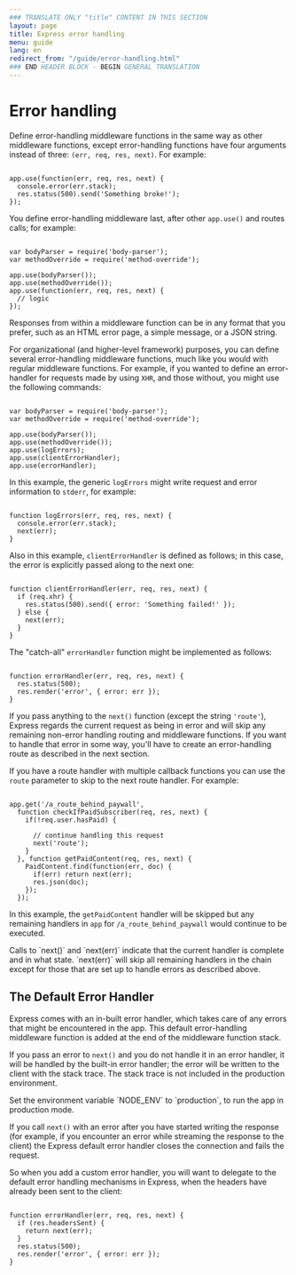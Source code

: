 ```yaml
---
### TRANSLATE ONLY "title" CONTENT IN THIS SECTION
layout: page
title: Express error handling
menu: guide
lang: en
redirect_from: "/guide/error-handling.html"
### END HEADER BLOCK - BEGIN GENERAL TRANSLATION
---
```


# Error handling

Define error-handling middleware functions in the same way as other middleware functions,
except error-handling functions have four arguments instead of three:
`(err, req, res, next)`. For example:

<pre><code class="language-javascript" translate="no">
app.use(function(err, req, res, next) {
  console.error(err.stack);
  res.status(500).send('Something broke!');
});
</code></pre>

You define error-handling middleware last, after other `app.use()` and routes calls; for example:

<pre><code class="language-javascript" translate="no">
var bodyParser = require('body-parser');
var methodOverride = require('method-override');

app.use(bodyParser());
app.use(methodOverride());
app.use(function(err, req, res, next) {
  // logic
});
</code></pre>

Responses from within a middleware function can be in any format that you prefer, such as an HTML error page, a simple message, or a JSON string.

For organizational (and higher-level framework) purposes, you can define
several error-handling middleware functions, much like you would with
regular middleware functions. For example, if you wanted to define an error-handler
for requests made by using `XHR`, and those without, you might use the following commands:

<pre><code class="language-javascript" translate="no">
var bodyParser = require('body-parser');
var methodOverride = require('method-override');

app.use(bodyParser());
app.use(methodOverride());
app.use(logErrors);
app.use(clientErrorHandler);
app.use(errorHandler);
</code></pre>

In this example, the generic `logErrors` might write request and
error information to `stderr`, for example:

<pre><code class="language-javascript" translate="no">
function logErrors(err, req, res, next) {
  console.error(err.stack);
  next(err);
}
</code></pre>

Also in this example, `clientErrorHandler` is defined as follows; in this case, the error is explicitly passed along to the next one:

<pre><code class="language-javascript" translate="no">
function clientErrorHandler(err, req, res, next) {
  if (req.xhr) {
    res.status(500).send({ error: 'Something failed!' });
  } else {
    next(err);
  }
}
</code></pre>

The "catch-all" `errorHandler` function might be implemented as follows:

<pre><code class="language-javascript" translate="no">
function errorHandler(err, req, res, next) {
  res.status(500);
  res.render('error', { error: err });
}
</code></pre>

If you pass anything to the `next()` function (except the string `'route'`), Express regards the current request as being in error and will skip any remaining non-error handling routing and middleware functions. If you want to handle that error in some way, you'll have to create an error-handling route as described in the next section.

If you have a route handler with multiple callback functions you can use the `route` parameter to skip to the next route handler.  For example:

<pre><code class="language-javascript" translate="no">
app.get('/a_route_behind_paywall',
  function checkIfPaidSubscriber(req, res, next) {
    if(!req.user.hasPaid) {

      // continue handling this request
      next('route');
    }
  }, function getPaidContent(req, res, next) {
    PaidContent.find(function(err, doc) {
      if(err) return next(err);
      res.json(doc);
    });
  });
</code></pre>

In this example, the `getPaidContent` handler will be skipped but any remaining handlers in `app` for `/a_route_behind_paywall` would continue to be executed.

<div class="doc-box doc-info" markdown="1">
Calls to `next()` and `next(err)` indicate that the current handler is complete and in what state.  `next(err)` will skip all remaining handlers in the chain except for those that are set up to handle errors as described above.
</div>

## The Default Error Handler

Express comes with an in-built error handler, which takes care of any errors that might be encountered in the app. This default error-handling middleware function is added at the end of the middleware function stack.

If you pass an error to `next()` and you do not handle it in
an error handler, it will be handled by the built-in error handler; the error will be written to the client with the
stack trace. The stack trace is not included in the production environment.

<div class="doc-box doc-info" markdown="1">
Set the environment variable `NODE_ENV` to `production`, to run the app in production mode.
</div>

If you call `next()` with an error after you have started writing the
response (for example, if you encounter an error while streaming the
response to the client) the Express default error handler closes the
connection and fails the request.

So when you add a custom error handler, you will want to delegate to
the default error handling mechanisms in Express, when the headers
have already been sent to the client:

<pre><code class="language-javascript" translate="no">
function errorHandler(err, req, res, next) {
  if (res.headersSent) {
    return next(err);
  }
  res.status(500);
  res.render('error', { error: err });
}
</code></pre>
